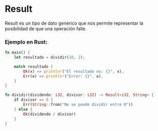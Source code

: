 # Result
Result es un tipo de dato genérico que nos permite representar la posibilidad de que una operación 
falle.
### Ejemplo en Rust:
```rust
fn main() {
    let resultado = dividir(10, 2);

    match resultado {
        Ok(x) => println!("El resultado es: {}", x),
        Err(e) => println!("Error: {}", e),
    }
}

fn dividir(dividendo: i32, divisor: i32) -> Result<i32, String> {
    if divisor == 0 {
        Err(String::from("No se puede dividir entre 0"))
    } else {
        Ok(dividendo / divisor)
    }
}
```

